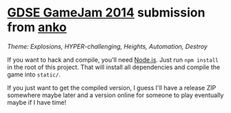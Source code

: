 # [GDSE GameJam 2014][1] submission from [anko][2]

*Theme: Explosions, HYPER-challenging, Heights, Automation, Destroy*

If you want to hack and compile, you'll need [Node.js](http://nodejs.org/).
Just run `npm install` in the root of this project. That will install all
dependencies and compile the game into `static/`.

If you just want to get the compiled version, I guess I'll have a release ZIP
somewhere maybe later and a version online for someone to play eventually maybe
if I have time!


[1]: http://meta.gamedev.stackexchange.com/questions/1794/anniversary-game-jam-2014
[2]: http://gamedev.stackexchange.com/users/7804/anko

